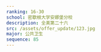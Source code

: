 ```yaml
---
ranking: 16-30
school: 密歇根大学安娜堡分校
description: 全美第二十六
src: /assets/offer_update/123.jpg
major: 公共卫生
sequence: 85
---
```

